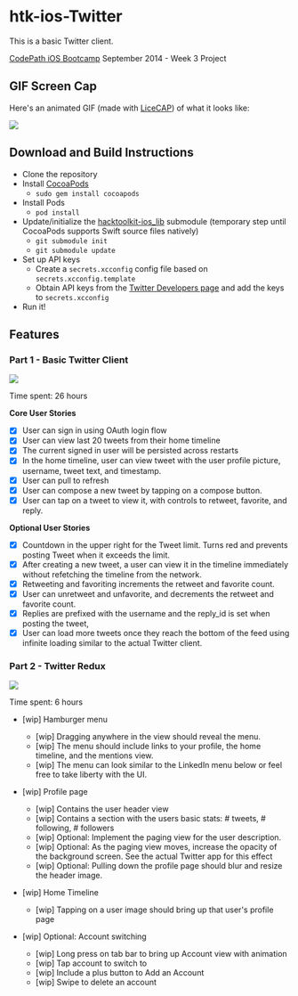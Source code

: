 htk-ios-Twitter
============

This is a basic Twitter client.

[CodePath iOS Bootcamp](http://codepath.com/iosbootcamp) September 2014 - Week 3 Project

## GIF Screen Cap

Here's an animated GIF (made with [LiceCAP](http://www.cockos.com/licecap/)) of what it looks like:

![](https://raw.githubusercontent.com/hacktoolkit/htk-ios-Twitter/master/twitter_screencap_20141006.gif)

## Download and Build Instructions

* Clone the repository
* Install [CocoaPods](http://cocoapods.org/)
  * `sudo gem install cocoapods`
* Install Pods
  * `pod install`
* Update/initialize the [hacktoolkit-ios_lib](https://github.com/hacktoolkit/hacktoolkit-ios_lib) submodule (temporary step until CocoaPods supports Swift source files natively)
  * `git submodule init`
  * `git submodule update`
* Set up API keys
  * Create a `secrets.xcconfig` config file based on `secrets.xcconfig.template`
  * Obtain API keys from the [Twitter Developers page](http://www.twitter.com/developers/manage_api_keys) and add the keys to `secrets.xcconfig`
* Run it!

## Features

### Part 1 - Basic Twitter Client

![](https://raw.githubusercontent.com/hacktoolkit/htk-ios-Twitter/master/twitter_screencap_20141006.gif)

Time spent: 26 hours

**Core User Stories**

* [x] User can sign in using OAuth login flow
* [x] User can view last 20 tweets from their home timeline
* [x] The current signed in user will be persisted across restarts
* [x] In the home timeline, user can view tweet with the user profile picture, username, tweet text, and timestamp. 
* [x] User can pull to refresh
* [x] User can compose a new tweet by tapping on a compose button.
* [x] User can tap on a tweet to view it, with controls to retweet, favorite, and reply.

**Optional User Stories**

* [x] Countdown in the upper right for the Tweet limit. Turns red and prevents posting Tweet when it exceeds the limit.
* [x] After creating a new tweet, a user can view it in the timeline immediately without refetching the timeline from the network.
* [x] Retweeting and favoriting increments the retweet and favorite count.
* [x] User can unretweet and unfavorite, and decrements the retweet and favorite count.
* [x] Replies are prefixed with the username and the reply_id is set when posting the tweet,
* [x] User can load more tweets once they reach the bottom of the feed using infinite loading similar to the actual Twitter client.

### Part 2 - Twitter Redux

![](https://raw.githubusercontent.com/hacktoolkit/htk-ios-Twitter/master/twitter_redux_screencap_20141007.gif)

Time spent: 6 hours

* [wip] Hamburger menu
  * [wip] Dragging anywhere in the view should reveal the menu.
  * [wip] The menu should include links to your profile, the home timeline, and the mentions view.
  * [wip] The menu can look similar to the LinkedIn menu below or feel free to take liberty with the UI.

* [wip] Profile page
  * [wip] Contains the user header view
  * [wip] Contains a section with the users basic stats: # tweets, # following, # followers
  * [wip] Optional: Implement the paging view for the user description.
  * [wip] Optional: As the paging view moves, increase the opacity of the background screen. See the actual Twitter app for this effect
  * [wip] Optional: Pulling down the profile page should blur and resize the header image.

* [wip] Home Timeline
  * [wip] Tapping on a user image should bring up that user's profile page

* [wip] Optional: Account switching
  * [wip] Long press on tab bar to bring up Account view with animation
  * [wip] Tap account to switch to
  * [wip] Include a plus button to Add an Account
  * [wip] Swipe to delete an account
